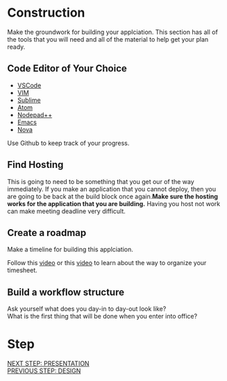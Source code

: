# Construction
Make the groundwork for building  your applciation. This section has all of the tools that you will need and all of the material to help get your plan ready.

## Code Editor of Your Choice
* [VSCode](https://code.visualstudio.com)
* [VIM](https://www.vim.org)
* [Sublime](https://www.sublimetext.com)
* [Atom](https://atom.io)
* [Nodepad++](https://notepad-plus-plus.org/downloads/)
* [Emacs](https://www.gnu.org/software/emacs/)
* [Nova](https://nova.app)

Use Github to keep track of your progress.

## Find Hosting
This is going to need to be something that you get our of the way immediately. If you make an application that you cannot deploy, then you are going to be back at the build block once again.**Make sure the hosting works for the application that you are building.** Having you host not work can make meeting deadline very difficult.

## Create a roadmap
Make a timeline for building this applciation.

Follow this [video](https://youtu.be/00s5efQWrgU) or this [video](https://www.youtube.com/watch?v=8eKk0M2zGIk) to learn about the way to organize your timesheet.

## Build a workflow structure

Ask yourself what does you day-in to day-out look like? <br/>
What is the first thing that will be done when you enter into office? 

# Step
[NEXT STEP: PRESENTATION](https://github.com/SageJames/Web3-Hub/tree/main/Pipeline/Presentation)<br/>
[PREVIOUS STEP: DESIGN](https://github.com/SageJames/Web3-Hub/tree/main/Pipeline/Design)
